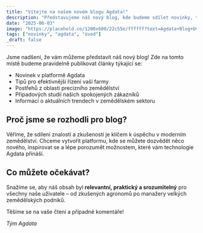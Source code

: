 ```yaml
---
title: "Vítejte na našem novém blogu Agdata!"
description: "Představujeme náš nový blog, kde budeme sdílet novinky, tipy a postřehy ze světa moderního zemědělství a naší platformy Agdata."
date: "2025-06-03"
image: "https://placehold.co/1200x600/22c55e/ffffff?text=Agdata+Blog+Uvod&font=inter"
tags: ["novinky", "agdata", "úvod"]
_draft: false
---
```


Jsme nadšeni, že vám můžeme představit náš nový blog! Zde na tomto místě budeme pravidelně publikovat články týkající se:

- Novinek v platformě Agdata
- Tipů pro efektivnější řízení vaší farmy
- Postřehů z oblasti precizního zemědělství
- Případových studií našich spokojených zákazníků
- Informací o aktuálních trendech v zemědělském sektoru

## Proč jsme se rozhodli pro blog?

Věříme, že sdílení znalostí a zkušeností je klíčem k úspěchu v moderním zemědělství. Chceme vytvořit platformu, kde se můžete dozvědět něco nového, inspirovat se a lépe porozumět možnostem, které vám technologie Agdata přináší.

## Co můžete očekávat?

Snažíme se, aby náš obsah byl **relevantní, praktický a srozumitelný** pro všechny naše uživatele – od zkušených agronomů po manažery velkých zemědělských podniků.

Těšíme se na vaše čtení a případné komentáře!

_Tým Agdata_
